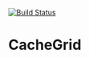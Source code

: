 [![Build Status](https://travis-ci.org/daloji/CacheGrid.svg?branch=master)](https://travis-ci.org/daloji/CacheGrid) 
# CacheGrid